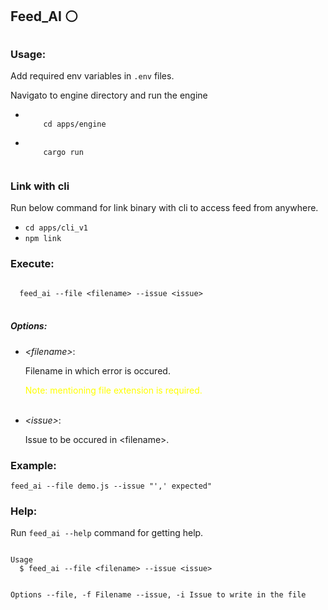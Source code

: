 <h2>Feed_AI ⚪<h2>
<h3>Usage:</h3>

<p>Add required env variables in <code>.env</code> files.</p>
<p>Navigato to engine directory and run the engine</p>

<ul>
  <li>
    <code>
    cd apps/engine
    </code>
  <br />
  </li>
  <li>
    <code>
    cargo run
    </code>
  </li>
</ul>

<h3>Link with cli</h3>

<p>Run below command for link binary with cli to access feed from anywhere.</p>

<ul>
  <li>
    <code>cd apps/cli_v1</code>
  </li>
  <li>
    <code>npm link</code>
  </li>
</ul>

<h3>Execute:</h3>

<code>
  feed_ai --file &lt;filename&gt; --issue &lt;issue&gt;
</code>

<br />

<h5>Options:</h5>

<ul>
  <li><i>&lt;filename&gt;</i>:</li>
  <p class="gray">Filename in which error is occured.</p>
  <p style="color: yellow;">Note: mentioning file extension is required.</p>
  <br />
  <li><i>&lt;issue&gt;</i>:</li>
  <p class="gray">Issue to be occured in &lt;filename&gt;.</p>
</ul>

<h3>Example:</h3>

<code>feed_ai --file demo.js --issue "',' expected"</code>

<h3>Help:</h3>

<p>Run <code>feed_ai --help</code> command for getting help.</p>

<code>
Usage
  $ feed_ai --file &lt;filename> --issue &lt;issue>

Options
  --file, -f  Filename
  --issue, -i  Issue to write in the file
</code>
